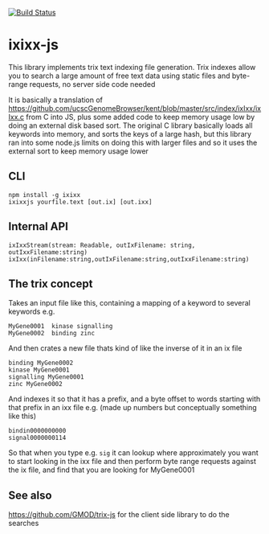 [![Build Status](https://img.shields.io/github/actions/workflow/status/GMOD/ixixx-js/push.yml?branch=master&logo=github&style=for-the-badge)](https://github.com/GMOD/ixixx-js/actions?query=branch%3Amaster+workflow%3APush+)

# ixixx-js

This library implements trix text indexing file generation. Trix indexes allow
you to search a large amount of free text data using static files and
byte-range requests, no server side code needed

It is basically a translation of
https://github.com/ucscGenomeBrowser/kent/blob/master/src/index/ixIxx/ixIxx.c
from C into JS, plus some added code to keep memory usage low by doing an
external disk based sort. The original C library basically loads all keywords
into memory, and sorts the keys of a large hash, but this library ran into some
node.js limits on doing this with larger files and so it uses the external sort
to keep memory usage lower

## CLI

```
npm install -g ixixx
ixixxjs yourfile.text [out.ix] [out.ixx]
```

## Internal API

```
ixIxxStream(stream: Readable, outIxFilename: string, outIxxFilename:string)
ixIxx(inFilename:string,outIxFilename:string,outIxxFilename:string)
```

## The trix concept

Takes an input file like this, containing a mapping of a keyword to several
keywords e.g.

```
MyGene0001  kinase signalling
MyGene0002  binding zinc
```

And then crates a new file thats kind of like the inverse of it in an ix file

```
binding MyGene0002
kinase MyGene0001
signalling MyGene0001
zinc MyGene0002
```

And indexes it so that it has a prefix, and a byte offset to words starting
with that prefix in an ixx file e.g. (made up numbers but conceptually
something like this)

```
bindin0000000000
signal0000000114
```

So that when you type e.g. `sig` it can lookup where approximately you want to
start looking in the ixx file and then perform byte range requests against the
ix file, and find that you are looking for MyGene0001

## See also

https://github.com/GMOD/trix-js for the client side library to do the searches
